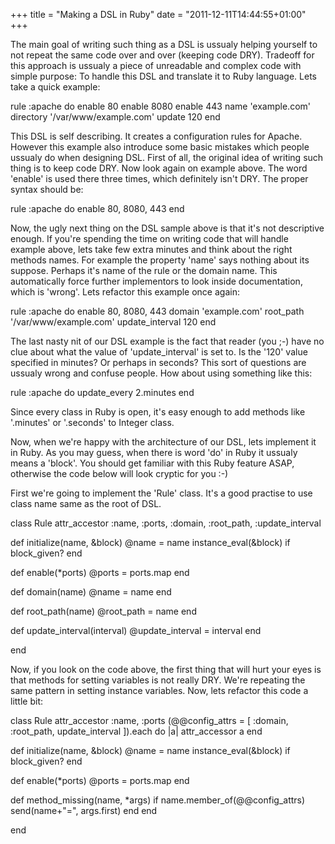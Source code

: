 +++
title = "Making a DSL in Ruby"
date = "2011-12-11T14:44:55+01:00"
+++

The main goal of writing such thing as a DSL is ussualy helping yourself to not
repeat the same code over and over (keeping code DRY). Tradeoff for this
approach is ussualy a piece of unreadable and complex code with simple purpose:
To handle this DSL and translate it to Ruby language. Lets take a quick example:

rule :apache do
  enable 80
  enable 8080
  enable 443
  name 'example.com'
  directory '/var/www/example.com'
  update 120
end

This DSL is self describing. It creates a configuration rules for Apache.
However this example also introduce some basic mistakes which people ussualy
do when designing DSL. First of all, the original idea of writing such thing
is to keep code DRY. Now look again on example above. The word 'enable' is used
there three times, which definitely isn't DRY. The proper syntax should be:

rule :apache do
  enable 80, 8080, 443
end

Now, the ugly next thing on the DSL sample above is that it's not descriptive
enough. If you're spending the time on writing code that will handle example
above, lets take few extra minutes and think about the right methods names.
For example the property 'name' says nothing about its suppose. Perhaps it's
name of the rule or the domain name. This automatically force further
implementors to look inside documentation, which is 'wrong'. Lets refactor this
example once again:

rule :apache do
  enable 80, 8080, 443
  domain 'example.com'
  root_path '/var/www/example.com'
  update_interval 120
end

The last nasty nit of our DSL example is the fact that reader (you ;-) have no
clue about what the value of 'update_interval' is set to. Is the '120' value
specified in minutes? Or perhaps in seconds? This sort of questions are ussualy
wrong and confuse people. How about using something like this:

rule :apache do
  update_every 2.minutes
end

Since every class in Ruby is open, it's easy enough to add methods like
'.minutes' or '.seconds' to Integer class.

Now, when we're happy with the architecture of our DSL, lets implement it in
Ruby. As you may guess, when there is word 'do' in Ruby it ussualy means a
'block'. You should get familiar with this Ruby feature ASAP, otherwise the code
below will look cryptic for you :-)

First we're going to implement the 'Rule' class. It's a good practise to use
class name same as the root of DSL.

class Rule 
  attr_accestor :name, :ports, :domain, :root_path, :update_interval

  def initialize(name, &block)
    @name = name
    instance_eval(&block) if block_given?
  end

  def enable(*ports)
    @ports = ports.map
  end

  def domain(name)
    @name = name
  end

  def root_path(name)
    @root_path = name
  end

  def update_interval(interval)
    @update_interval = interval
  end

end

Now, if you look on the code above, the first thing that will hurt your eyes is
that methods for setting variables is not really DRY. We're repeating the same
pattern in setting instance variables. Now, lets refactor this code a little
bit:

class Rule 
  attr_accestor :name, :ports
  (@@config_attrs = [ :domain, :root_path, update_interval ]).each do |a|
    attr_accessor a
  end
  

  def initialize(name, &block)
    @name = name
    instance_eval(&block) if block_given?
  end

  def enable(*ports)
    @ports = ports.map
  end

  def method_missing(name, *args)
    if name.member_of(@@config_attrs)
      send(name+"=", args.first)
    end
  end

end
